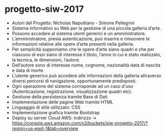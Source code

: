 # progetto-siw-2017
- Autori del Progetto: Nicholas Napolitano - Simone Pellegrini
- Sistema informativo su Web per la gestione di una piccola galleria d’arte.
- Possono accedere al sistema utenti generici e un amministratore.
- L’amministratore,  previa  autenticazione, può  inserire  e  rimuovere  le  informazioni  relative alle opere d’arte presenti nella galleria. 
- Per semplicità supponiamo che le opere d’arte siano quadri e che per ciascuno di essi siano di interesse il titolo, l’anno in cui è stato realizzato, la tecnica, le  dimensioni,  l’autore.  
- Dell’autore  sono  di  interesse  nome,  cognome,  nazionalità  data  di nascita e data di morte.
- L’utente  generico  può  accedere  alle  informazioni  della  galleria  attraverso  diversi  percorsi  di navigazione, opportunamente predisposti.
- Ogni operazione del sistema corrisponde ad un caso d'uso (Autenticazione, registrazione, visualizzazione quadri etc).
- Gestione della persistenza tramite Base di Dati
- Implementazione delle pagine Web tramite HTML
- Linguaggio di stile utilizzato: CSS
- Implementazione grafica tramite Bootstrap
- Deploy su server Cloud AWS: indirizzo -> https://console.aws.amazon.com/s3/buckets/siw-progetto-2017/?region=us-east-1&tab=overview
